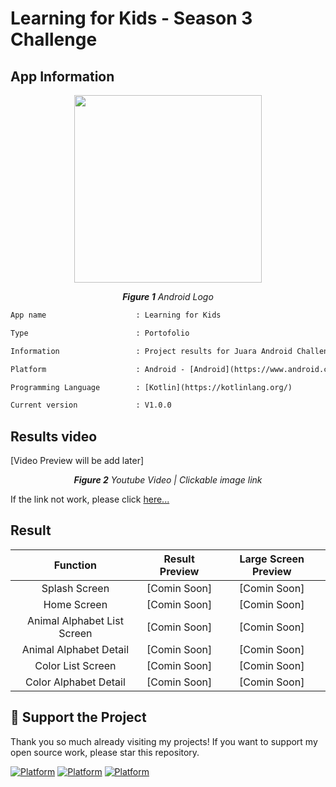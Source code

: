 # Learning for Kids - Season 3 Challenge

## App Information
<p align="center">
  <img src="https://img.tek.id/img/content/2019/08/23/19621/google-resmi-umumkan-nama-android-terbaru-3BlX51XEX7.jpg" width="300"/>
</p>
<p align="center"><i><b>Figure 1</b> Android Logo</i></p>

```diff
App name                    : Learning for Kids

Type                        : Portofolio

Information                 : Project results for Juara Android Challenge - Season 3

Platform                    : Android - [Android](https://www.android.com/)

Programming Language        : [Kotlin](https://kotlinlang.org/)

Current version             : V1.0.0
```

## Results video
[Video Preview will be add later]
<p align="center"><i><b>Figure 2</b> Youtube Video | Clickable image link</i></p>

If the link not work, please click [here...]()

## Result
| Function      | Result Preview      | Large Screen Preview  |
| :-: | :-: | :-: |
| Splash Screen | [Comin Soon]  | [Comin Soon] |
| Home Screen | [Comin Soon]  | [Comin Soon] |
| Animal Alphabet List Screen | [Comin Soon]  | [Comin Soon]  |
| Animal Alphabet Detail | [Comin Soon]  | [Comin Soon] |
| Color List Screen | [Comin Soon]  | [Comin Soon]  |
| Color Alphabet Detail | [Comin Soon]  | [Comin Soon] |

## 💖 Support the Project
Thank you so much already visiting my projects! If you want to support my open source work, please star this repository. 

[![Platform](https://img.shields.io/badge/Android-2022.3.1%20Patch%201-green)](https://developer.android.com/studio)
[![Platform](https://img.shields.io/badge/Kotlin%20Plugin-1.8.10-blue)](https://kotlinlang.org/)
[![Platform](https://img.shields.io/badge/Compose%20version-release%20history-orange)](https://developer.android.com/jetpack/androidx/releases/compose-ui)
